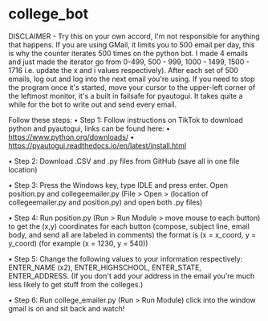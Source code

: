 # college_bot
DISCLAIMER - Try this on your own accord, I'm not responsible for anything that happens. If you are using GMail, it limits you to 500 email per day, this is why the counter iterates 500 times on the python bot. I made 4 emails and just made the iterator go from 0-499, 500 - 999, 1000 - 1499, 1500 - 1716 i.e. update the x and i values respectively). After each set of 500 emails, log out and log into the next email you're using. If you need to stop the program once it's started, move your cursor to the upper-left corner of the leftmost monitor, it's a built in failsafe for pyautogui. It takes quite a while for the bot to write out and send every email.

Follow these steps:
• Step 1: Follow instructions on TikTok to download python and pyautogui, links can be found here:
	• https://www.python.org/downloads/
	• https://pyautogui.readthedocs.io/en/latest/install.html
	
• Step 2: Download .CSV and .py files from GitHub (save all in one file location)

• Step 3: Press the Windows key, type IDLE and press enter. Open position.py and collegeemailer.py (File > Open > (location of collegeemailer.py and position.py) and open both .py files)

• Step 4: Run position.py (Run > Run Module > move mouse to each button) to get the (x,y) coordinates for each button (compose, subject line, email body, and send all are labeled in comments) the format is (x = x_coord, y = y_coord) (for example (x = 1230, y = 540)) 

• Step 5: Change the following values to your information respectively: ENTER_NAME (x2), ENTER_HIGHSCHOOL, ENTER_STATE, ENTER_ADDRESS. (If you don't add your address in the email you're much less likely to get stuff from the colleges.)

• Step 6: Run college_emailer.py (Run > Run Module) click into the window gmail is on and sit back and watch!
	
